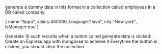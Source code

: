 generate a dummy data in this format in a collection called employees in a DB called company.

{
    name:"Appu",
    salary:450000,
    language:"Java",
    city:"New york",
    isManager:true
}

Generate 10 such records when a button called generate data is clicked!
Create an Express app with mongoose to acheive it
Everytime the button is clicked, you should clear the collection 